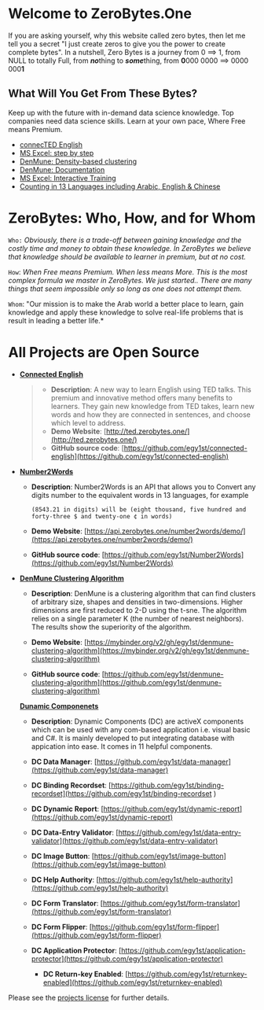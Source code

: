 # Welcome to ZeroBytes.One

If you are asking yourself, why this website called zero bytes, then let me tell you a secret "I just create zeros to give you the power to create complete bytes". In a nutshell, Zero Bytes is a journey from 0 ==> 1, from NULL to totally Full, from ***no***thing to ***some***thing, from **0**000 0000  ==>  0000 000**1** 

## What Will You Get From These Bytes?

Keep up with the future with in-demand data science knowledge. Top companies need data science skills. Learn at your own pace, Where Free means Premium.

- [connecTED English](http://ted.zerobytes.one)
- [MS Excel: step by step](https://excel.zerobytes.one)
- [DenMune: Density-based clustering](https://github.com/egy1st/denmune-clustering-algorithm)
- [DenMune: Documentation](https://docs.zerobytes.one)
- [MS Excel: Interactive Training](https://quiz.zerobytes.one/)
- [Counting in 13 Languages including Arabic, English & Chinese](https://api.zerobytes.one/number2words/demo/)


# ZeroBytes: Who, How, and for Whom

`Who:` *Obviously, there is a trade-off between gaining knowledge and the costly time and money to obtain these knowledge. In ZeroBytes we believe that knowledge should be available to learner in premium, but at no cost.*

`How`: *When Free means Premium. When less means More. This is the most complex formula we master in ZeroBytes. We just started.. There are many things that seem impossible only so long as one does not attempt them.*

`Whom`: "Our mission is to make the Arab world a better place to learn, gain knowledge and apply these knowledge to solve real-life problems that is result in leading a better life.*


# All Projects are Open Source
- **<u>Connected English</u>**

    > - **Description**: A new way to learn English using TED talks. This premium and innovative method offers many benefits to learners. They gain new knowledge from TED takes, learn new words and how they are connected in sentences, and choose which level to address.
    > - **Demo Website**: [http://ted.zerobytes.one/](http://ted.zerobytes.one/)
    > - **GitHub source code**: [https://github.com/egy1st/connected-english](https://github.com/egy1st/connected-english)

- **<u>Number2Words</u>**
  
    - **Description**: Number2Words is an API that allows you to Convert any digits number to the equivalent words in 13 languages, for example
    
      `(8543.21 in digits) will be (eight thousand, five hundred and forty-three $ and twenty-one ¢ in words)`
    
    - **Demo Website**: [https://api.zerobytes.one/number2words/demo/](https://api.zerobytes.one/number2words/demo/)
    
    - **GitHub source code**: [https://github.com/egy1st/Number2Words](https://github.com/egy1st/Number2Words)
  
- **<u>DenMune Clustering Algorithm</u>**
  
    - **Description**: DenMune is a clustering algorithm that can find clusters of arbitrary size, shapes and densities in two-dimensions. Higher dimensions are first reduced to 2-D using the t-sne. The algorithm relies on a single parameter K (the number of nearest neighbors). The results show the superiority of the algorithm. 
    
    - **Demo Website**: [https://mybinder.org/v2/gh/egy1st/denmune-clustering-algorithm](https://mybinder.org/v2/gh/egy1st/denmune-clustering-algorithm)
    
    - **GitHub source code**: [https://github.com/egy1st/denmune-clustering-algorithm](https://github.com/egy1st/denmune-clustering-algorithm)
    
    **<u>Dunamic Componenets</u>**
  
    - **Description**: Dynamic Components (DC) are activeX components which can be used with any com-based application i.e. visual basic and C#. It is mainly developed to put integrating database with appication into ease. It comes in 11 helpful components.
    
    - **DC Data Manager**: [https://github.com/egy1st/data-manager](https://github.com/egy1st/data-manager)
    - **DC Binding Recordset**: [https://github.com/egy1st/binding-recordset](https://github.com/egy1st/binding-recordset   )
    - **DC Dynamic Report**: [https://github.com/egy1st/dynamic-report](https://github.com/egy1st/dynamic-report)
    - **DC Data-Entry Validator**: [https://github.com/egy1st/data-entry-validator](https://github.com/egy1st/data-entry-validator)
    - **DC Image Button**: [https://github.com/egy1st/image-button](https://github.com/egy1st/image-button)
    - **DC Help Authority**: [https://github.com/egy1st/help-authority](https://github.com/egy1st/help-authority)
    - **DC Form Translator**: [https://github.com/egy1st/form-translator](https://github.com/egy1st/form-translator)
    - **DC Form Flipper**: [https://github.com/egy1st/form-flipper](https://github.com/egy1st/form-flipper)
    - **DC Application Protector**: [https://github.com/egy1st/application-protector](https://github.com/egy1st/application-protector)
      - **DC Return-key Enabled**: [https://github.com/egy1st/returnkey-enabled](https://github.com/egy1st/returnkey-enabled)
  
  

Please see the [projects license](license.md) for further details.




